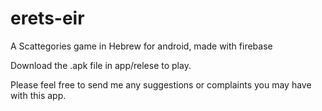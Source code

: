 # erets-eir
A Scattegories game in Hebrew for android, made with firebase

Download the .apk file in app/relese to play.

Please feel free to send me any suggestions or complaints you may have with this app.
